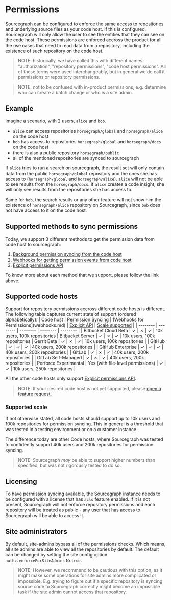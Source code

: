 # Permissions

Sourcegraph can be configured to enforce the same access to repositories and underlying source files as your code host.
If this is configured, Sourcegraph will only allow the user to see the entities that they can see on the code host.
These permissions are enforced accross the product for all the use cases that need to read data from a repository, including
the existence of such repository on the code host.

> NOTE: historically, we have called this with different names: "authorization", "repository permissions", "code 
host permissions". All of these terms were used interchangeably, but in general we do call it permissions or repository permissions.

> NOTE: not to be confused with in-product permissions, e.g. determine who can create a batch change or who is a site admin.

## Example

Imagine a scenario, with 2 users, `alice` and `bob`. 

- `alice` can access repositories `horsegraph/global` and `horsegraph/alice` on the code host
- `bob` has access to repositories `horsegraph/global` and `horsegraph/docs` on the code host
- there is also a public repository `horsegraph/public`
- all of the mentioned repositories are synced to sourcegraph

If `alice` tries to run a search on sourcegraph, the result set will only contain data from the public `horsegraph/global` repository 
and the ones she has access to (`horsegraph/global` and `horsegraph/alice`). `alice` will not be able to see results
from the `horsegraph/docs`. If `alice` creates a code insight, she will only see results from the repositories she has access to.

Same for `bob`, the search results or any other feature will not show him the existence of `horsegraph/alice` repository on 
Sourcegraph, since `bob` does not have access to it on the code host.

## Supported methods to sync permissions

Today, we support 3 different methods to get the permission data from code host to sourcegraph:

1. [Background permission syncing from the code host](syncing.md)
1. [Webhooks for getting permission events from code host](webhooks.md)
1. [Explicit permissions API](api.md)

To know more about each method that we support, please follow the link above.

## Supported code hosts

Support for repository permissions accross different code hosts is different. The following table captures current state of support (ordered alphabetically):
| Code host | [Permission Syncing](syncing.md) | (Webhooks for Permissions](webhooks.md) | [Explicit API](api.md) | [Scale supported](#supported-scale) |
| -------- | -------- | -------- | -------- | -------- |
| Bitbucket Cloud <span class="badge badge-beta">Beta</span> | ✓ | ✗ | ✓ | 10k users, 100k repositories
| Bitbucket Server | ✓ | ✗ | ✓ | 10k users, 100k repositories
| Gerrit <span class="badge badge-beta">Beta</span> | ✓ | ✗ | ✓ | 10k users, 100k repositories |
| GitHub   | ✓ | ✓ | ✓ | 40k users, 200k repositories |
| GitHub Enterprise | ✓ | ✓ | ✓ | 40k users, 200k repositories |
| GitLab | ✓ | ✗ | ✓ | 40k users, 200k repositories |
| GitLab Self-Managed | ✓ | ✗ | ✓ | 40k users, 200k repositories |
| Perforce <span class="badge badge-experimental">Experimental</span> | Yes <span class="badge">(with file-level permissions)</span> | ✓ | ✓ | 10k users, 250k repositories |

All the other code hosts only support [Explicit permissions API](./api.md). 

<span class="virtual-br"></span>

> NOTE: If your desired code host is not yet supported, please [open a feature request](https://github.com/sourcegraph/sourcegraph/issues/new?template=feature_request.md).

### Supported scale

If not otherwise stated, all code hosts should support up to 10k users and 100k repositories for permission syncing. 
This in general is a threshold that was tested in a testing environment or on a customer instance.

The difference today are other Code hosts, where Sourcegraph was tested to confidently support 40k users and 200k repositories for permission syncing.

> NOTE: Sourcegraph *may* be able to support higher numbers than specified, but was not rigorously tested to do so.
## Licensing

To have permission syncing available, the Sourcegraph instance needs to be configured with a license that has `acls` feature enabled.
If it is not present, Sourcegraph will not enforce repository permissions and each repository will be treated as 
public - any user that has access to Sourcegraph will be able to access it.

## Site administrators

By default, site-admins bypass all of the permissions checks. Which means, all site admins are able to view all the repositories by default.
The default can be changed by setting the site config option `authz.enforceForSiteAdmins` to `true`.

> NOTE: However, we recommend to be cautious with this option, as it might make some operations for site admins more complicated or impossible. 
E.g. trying to figure out if a specific repository is syncing source code to Sourcegraph correctly 
might become an impossible task if the site admin cannot access that repository.
